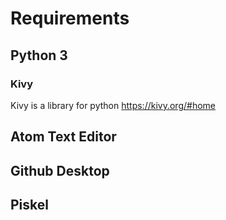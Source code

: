 # Requirements


## Python 3

### Kivy
Kivy is a library for python
https://kivy.org/#home


## Atom Text Editor

## Github Desktop

## Piskel
